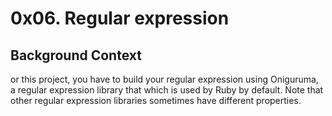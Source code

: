 # 0x06. Regular expression

## Background Context

or this project, you have to build your regular expression using Oniguruma, a regular expression library that which is used by Ruby by default. Note that other regular expression libraries sometimes have different properties.
